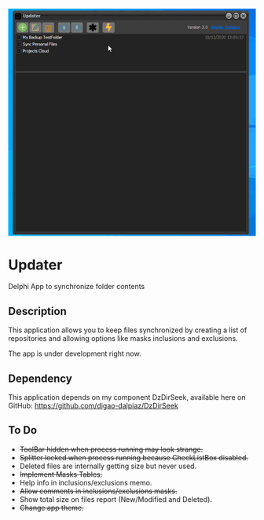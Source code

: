 ![Preview](images/preview.gif)

# Updater
Delphi App to synchronize folder contents

## Description

This application allows you to keep files synchronized by creating a list of repositories and allowing options like masks inclusions and exclusions.

The app is under development right now.

## Dependency

This application depends on my component DzDirSeek, available here on GitHub: https://github.com/digao-dalpiaz/DzDirSeek

## To Do

- ~~ToolBar hidden when process running may look strange.~~
- ~~Splitter locked when process running because CheckListBox disabled.~~
- Deleted files are internally getting size but never used.
- ~~Implement Masks Tables.~~
- Help info in inclusions/exclusions memo.
- ~~Allow comments in inclusions/exclusions masks.~~
- Show total size on files report (New/Modified and Deleted).
- ~~Change app theme.~~
